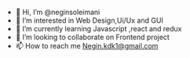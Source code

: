 - 👋 Hi, I’m @neginsoleimani
- 👀 I’m interested in Web Design,Ui/Ux and GUI
- 🌱 I’m currently learning Javascript ,react and redux
- 💞️ I’m looking to collaborate on Frontend project
- 📫 How to reach me Negin.kdk1@gmail.com

<!---
neginsoleimani/neginsoleimani is a ✨ special ✨ repository because its `README.md` (this file) appears on your GitHub profile.
You can click the Preview link to take a look at your changes.
--->

